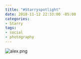 ```yaml
---
title: "#Starryspotlight"
date: 2018-11-12 22:33:00 -05:00
categories:
- Starry
tags:
- social
- photography
---
```


![alex.png](/uploads/alex.png)